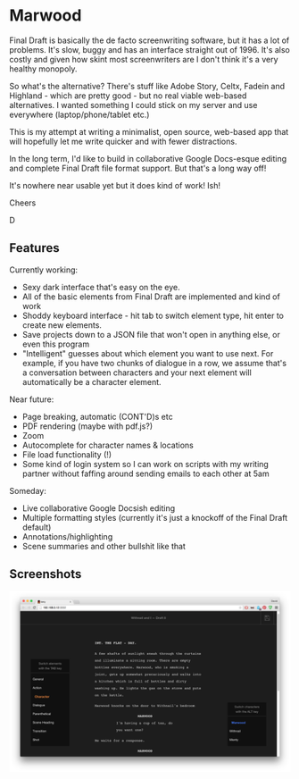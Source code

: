 # Marwood

Final Draft is basically the de facto screenwriting software, but it has a lot of problems. It's slow, buggy and has an interface straight out of 1996. It's also costly and given how skint most screenwriters are I don't think it's a very healthy monopoly.

So what's the alternative? There's stuff like Adobe Story, Celtx, Fadein and Highland - which are pretty good - but no real viable web-based alternatives. I wanted something I could stick on my server and use everywhere (laptop/phone/tablet etc.)

This is my attempt at writing a minimalist, open source, web-based app that will hopefully let me write quicker and with fewer distractions.

In the long term, I'd like to build in collaborative Google Docs-esque editing and complete Final Draft file format support. But that's a long way off!

It's nowhere near usable yet but it does kind of work! Ish!

Cheers

D

## Features

Currently working:

* Sexy dark interface that's easy on the eye.
* All of the basic elements from Final Draft are implemented and kind of work
* Shoddy keyboard interface - hit tab to switch element type, hit enter to create new elements.
* Save projects down to a JSON file that won't open in anything else, or even this program
* "Intelligent" guesses about which element you want to use next. For example, if you have two chunks of dialogue in a row, we assume that's a conversation between characters and your next element will automatically be a character element. 

Near future:

* Page breaking, automatic (CONT'D)s etc
* PDF rendering (maybe with pdf.js?)
* Zoom
* Autocomplete for character names & locations
* File load functionality (!)
* Some kind of login system so I can work on scripts with my writing partner without faffing around sending emails to each other at 5am

Someday:
* Live collaborative Google Docsish editing
* Multiple formatting styles (currently it's just a knockoff of the Final Draft default)
* Annotations/highlighting
* Scene summaries and other bullshit like that

## Screenshots

![Screenshot One](/screenshots/marwood-1.png)
